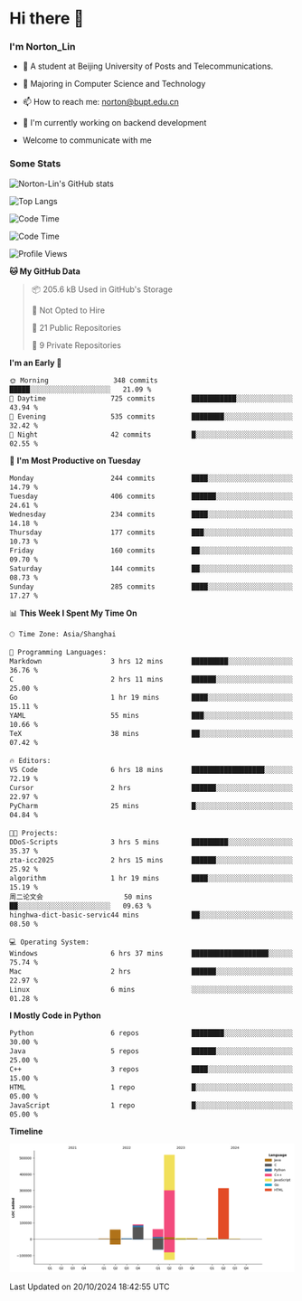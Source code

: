 
# Hi there 👋

### I'm Norton_Lin
- 🏫 A student at Beijing University of Posts and Telecommunications.
- 🌱 Majoring in Computer Science and Technology
- 📫 How to reach me: norton@bupt.edu.cn
- 🌱 I'm currently working on backend development

- Welcome to communicate with me

### Some Stats
![Norton-Lin's GitHub stats](https://github-readme-stats.vercel.app/api?username=Norton-Lin&count_private=true&show_icons=true&theme=radical)

![Top Langs](https://github-readme-stats.vercel.app/api/top-langs/?username=Norton-Lin&langs_count=10&layout=compact)

![Code Time](https://github-readme-stats.vercel.app/api/wakatime?username=Norton_Lin)

<!--START_SECTION:waka-->
![Code Time](http://img.shields.io/badge/Code%20Time-846%20hrs%2024%20mins-blue)

![Profile Views](http://img.shields.io/badge/Profile%20Views-0-blue)

**🐱 My GitHub Data** 

> 📦 205.6 kB Used in GitHub's Storage 
 > 
> 🚫 Not Opted to Hire
 > 
> 📜 21 Public Repositories 
 > 
> 🔑 9 Private Repositories 
 > 
**I'm an Early 🐤** 

```text
🌞 Morning                348 commits         █████░░░░░░░░░░░░░░░░░░░░   21.09 % 
🌆 Daytime                725 commits         ███████████░░░░░░░░░░░░░░   43.94 % 
🌃 Evening                535 commits         ████████░░░░░░░░░░░░░░░░░   32.42 % 
🌙 Night                  42 commits          █░░░░░░░░░░░░░░░░░░░░░░░░   02.55 % 
```
📅 **I'm Most Productive on Tuesday** 

```text
Monday                   244 commits         ████░░░░░░░░░░░░░░░░░░░░░   14.79 % 
Tuesday                  406 commits         ██████░░░░░░░░░░░░░░░░░░░   24.61 % 
Wednesday                234 commits         ████░░░░░░░░░░░░░░░░░░░░░   14.18 % 
Thursday                 177 commits         ███░░░░░░░░░░░░░░░░░░░░░░   10.73 % 
Friday                   160 commits         ██░░░░░░░░░░░░░░░░░░░░░░░   09.70 % 
Saturday                 144 commits         ██░░░░░░░░░░░░░░░░░░░░░░░   08.73 % 
Sunday                   285 commits         ████░░░░░░░░░░░░░░░░░░░░░   17.27 % 
```


📊 **This Week I Spent My Time On** 

```text
🕑︎ Time Zone: Asia/Shanghai

💬 Programming Languages: 
Markdown                 3 hrs 12 mins       █████████░░░░░░░░░░░░░░░░   36.76 % 
C                        2 hrs 11 mins       ██████░░░░░░░░░░░░░░░░░░░   25.00 % 
Go                       1 hr 19 mins        ████░░░░░░░░░░░░░░░░░░░░░   15.11 % 
YAML                     55 mins             ███░░░░░░░░░░░░░░░░░░░░░░   10.66 % 
TeX                      38 mins             ██░░░░░░░░░░░░░░░░░░░░░░░   07.42 % 

🔥 Editors: 
VS Code                  6 hrs 18 mins       ██████████████████░░░░░░░   72.19 % 
Cursor                   2 hrs               ██████░░░░░░░░░░░░░░░░░░░   22.97 % 
PyCharm                  25 mins             █░░░░░░░░░░░░░░░░░░░░░░░░   04.84 % 

🐱‍💻 Projects: 
DDoS-Scripts             3 hrs 5 mins        █████████░░░░░░░░░░░░░░░░   35.37 % 
zta-icc2025              2 hrs 15 mins       ██████░░░░░░░░░░░░░░░░░░░   25.92 % 
algorithm                1 hr 19 mins        ████░░░░░░░░░░░░░░░░░░░░░   15.19 % 
周二论文会                    50 mins             ██░░░░░░░░░░░░░░░░░░░░░░░   09.63 % 
hinghwa-dict-basic-servic44 mins             ██░░░░░░░░░░░░░░░░░░░░░░░   08.50 % 

💻 Operating System: 
Windows                  6 hrs 37 mins       ███████████████████░░░░░░   75.74 % 
Mac                      2 hrs               ██████░░░░░░░░░░░░░░░░░░░   22.97 % 
Linux                    6 mins              ░░░░░░░░░░░░░░░░░░░░░░░░░   01.28 % 
```

**I Mostly Code in Python** 

```text
Python                   6 repos             ████████░░░░░░░░░░░░░░░░░   30.00 % 
Java                     5 repos             ██████░░░░░░░░░░░░░░░░░░░   25.00 % 
C++                      3 repos             ████░░░░░░░░░░░░░░░░░░░░░   15.00 % 
HTML                     1 repo              █░░░░░░░░░░░░░░░░░░░░░░░░   05.00 % 
JavaScript               1 repo              █░░░░░░░░░░░░░░░░░░░░░░░░   05.00 % 
```



**Timeline**

![Lines of Code chart](https://raw.githubusercontent.com/Norton-Lin/Norton-Lin/main/assets/bar_graph.png)


 Last Updated on 20/10/2024 18:42:55 UTC
<!--END_SECTION:waka-->
